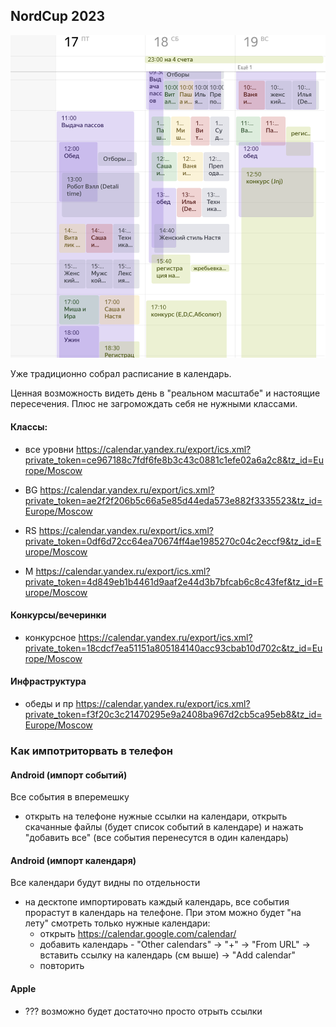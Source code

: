 ## NordCup 2023


![Расписание](rasp_2023_logo.png "Расписание")


Уже традиционно собрал расписание в календарь.

Ценная возможность видеть день в "реальном масштабе" и настоящие пересечения. Плюс не загромождать себя не нужными классами.





#### Классы:

- все уровни https://calendar.yandex.ru/export/ics.xml?private_token=ce967188c7fdf6fe8b3c43c0881c1efe02a6a2c8&tz_id=Europe/Moscow

- BG https://calendar.yandex.ru/export/ics.xml?private_token=ae2f2f206b5c66a5e85d44eda573e882f3335523&tz_id=Europe/Moscow

- RS https://calendar.yandex.ru/export/ics.xml?private_token=0df6d72cc64ea70674ff4ae1985270c04c2eccf9&tz_id=Europe/Moscow

- M https://calendar.yandex.ru/export/ics.xml?private_token=4d849eb1b4461d9aaf2e44d3b7bfcab6c8c43fef&tz_id=Europe/Moscow

#### Конкурсы/вечеринки
- конкурсное https://calendar.yandex.ru/export/ics.xml?private_token=18cdcf7ea51151a805184140acc93cbab10d702c&tz_id=Europe/Moscow

#### Инфраструктура
- обеды и пр https://calendar.yandex.ru/export/ics.xml?private_token=f3f20c3c21470295e9a2408ba967d2cb5ca95eb8&tz_id=Europe/Moscow


### Как импотриторвать в телефон

#### Android (импорт событий)
Все события в вперемешку
- открыть на телефоне нужные ссылки на календари, открыть скачанные файлы (будет список событий в календаре) и нажать "добавить все" (все события перенесутся в один календарь)

#### Android (импорт календаря)
Все календари будут видны по отдельности 
- на десктопе импортировать каждый календарь, все события прорастут в календарь на телефоне. При этом можно будет "на лету" смотреть только нужные календари:
  - открыть https://calendar.google.com/calendar/
  - добавить календарь - "Other calendars" -> "+" -> "From URL" -> вставить ссылку на календарь (см выше) -> "Add calendar"
  - повторить

#### Apple
- ??? возможно будет достаточно просто отрыть ссылки
